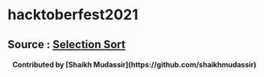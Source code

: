 # hacktoberfest2021

## Source : [Selection Sort](https://www.geeksforgeeks.org/selection-sort/)

<div align="center"><h4>Contributed by [Shaikh Mudassir](https://github.com/shaikhmudassir)</h4></div>